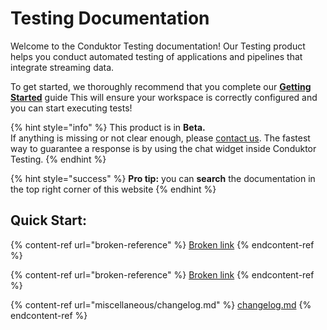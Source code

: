 # Testing Documentation

Welcome to the Conduktor Testing documentation! Our Testing product helps you conduct automated testing of applications and pipelines that integrate streaming data.&#x20;

To get started, we thoroughly recommend that you complete our [**Getting Started**](broken-reference) guide This will ensure your workspace is correctly configured and you can start executing tests!&#x20;

{% hint style="info" %}
This product is in **Beta.**\
If anything is missing or not clear enough, please [contact us](https://www.conduktor.io/contact). The fastest way to guarantee a response is by using the chat widget inside Conduktor Testing.
{% endhint %}

{% hint style="success" %}
**Pro tip:** you can **search** the documentation in the top right corner of this website
{% endhint %}

## **Quick Start:**

{% content-ref url="broken-reference" %}
[Broken link](broken-reference)
{% endcontent-ref %}

{% content-ref url="broken-reference" %}
[Broken link](broken-reference)
{% endcontent-ref %}

{% content-ref url="miscellaneous/changelog.md" %}
[changelog.md](miscellaneous/changelog.md)
{% endcontent-ref %}

